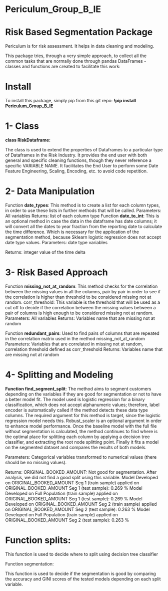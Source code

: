 # Periculum_Group_B_IE
# Risk Based Segmentation Package

Periculum is for risk assessment. It helps in data cleaning and modeling.

This package tries, through a very simple approach, to collect all the common tasks that are normally done through pandas DataFrames - classes and functions are created to facilitate this work:

# Install
To install this package, simply pip from this git repo:
**!pip install Periculum_Group_B_IE**

# 1-	Class
**class RiskDataframe:**

The class is used to extend the properties of Dataframes to a particular type of Dataframes in the Risk Industry. It provides the end user with both general and specific cleaning functions, though they never reference a specific VARIABLE NAME. It facilitates the End User to perform some Date Feature Engineering, Scaling, Encoding, etc. to avoid code repetition.

# 2-	Data Manipulation

Function **date_types**:
This method is to create a list for each column types, in order to use these lists in further methods that will be called.
Parameters: All variables
Returns: list of each column type 
Function **date_to_int**:
This is an optional method in case the data in the dataframe has date columns; it will convert all the dates to year fraction from the reporting date to calculate the time difference. Which is necessary for the application of the segmentation method, because Sklearn logistic regression does not accept date type values. 
Parameters: date type variables

Returns: integer value of the time delta

# 3-	 Risk Based Approach
Function **missing_not_at_random**:
This method checks for the correlation between the missing values in all the columns, pair by pair in order to see if the correlation is higher than threshold to be considered missing not at random.
corr_threshold: This variable is the threshold that will be used as a cut off to decide if the correlation between the missing values between a pair of columns is high enough to be considered missing        not at random.
Parameters: All variables
Returns: Variables name that are missing not at random

Function **redundant_pairs**:
Used to find pairs of columns that are repeated in the correlation matrix used in the method missing_not_at_random
Parameters: Variables that are correlated in missing not at random, correlation threshold defined as corr_threshold
Returns: Variables name that are missing not at random

# 4-	Splitting and Modeling
**Function find_segment_split**:
The method aims to segment customers depending on the variables if they are good for segmentation or not to have a better model fit.
The model used is logistic regression for a binary classification, which does not accept alphanumeric values; therefore, label encoder is automatically called if the method detects these data type columns. 
The required argument for this method is target, since the logistic regression model needs this. Robust_scaler is an optional argument in order to enhance model performance. Once the baseline model with the full file without segmentation is calculated, the method continues to find where is the optimal place for splitting each column by applying a decision tree classifier, and extracting the root node splitting point. Finally it fits a model on the segmented dataset and compares the results of both models.

Parameters: Categorical variables transformed to numerical values (there should be no missing values).

Returns: 
ORIGINAL_BOOKED_AMOUNT: Not good for segmentation. After analysis, we did not find a good split using this variable.
Model Developed on ORIGINAL_BOOKED_AMOUNT Seg 1 (train sample) applied on ORIGINAL_BOOKED_AMOUNT Seg 1 (test sample): 0.269 %
Model Developed on Full Population (train sample) applied on ORIGINAL_BOOKED_AMOUNT Seg 1 (test sample): 0.269 %
Model Developed on ORIGINAL_BOOKED_AMOUNT Seg 2 (train sample) applied on ORIGINAL_BOOKED_AMOUNT Seg 2 (test sample): 0.263 %
Model Developed on Full Population (train sample) applied on ORIGINAL_BOOKED_AMOUNT Seg 2 (test sample): 0.263 %

# Function splits:
This function is used to decide where to split using decision tree classifier  

Function segmentation:

This function is used to decide if the segmentation is good by comparing the accuracy and GINI scores of the tested models depending on each split variable.
